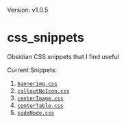 Version: v1.0.5

# css_snippets

Obsidian CSS snippets that I find useful

Current Snippets:

1. [`bannerimg.css`](./bannerImg.css)
1. [`calloutNoIcon.css`](./calloutNoIcon.css)
1. [`centerImage.css`](./centerImage.css)
1. [`centerTable.css`](./centerTable.css)
1. [`sideNode.css`](./sideNote.css)
